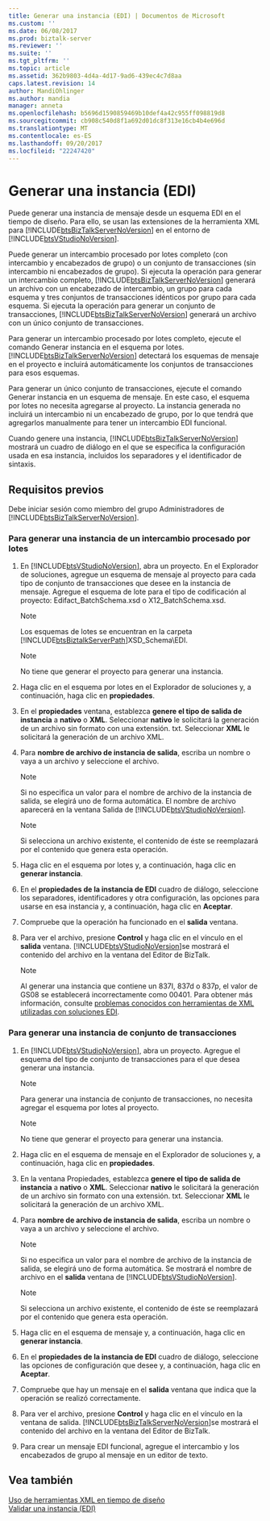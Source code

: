 ```yaml
---
title: Generar una instancia (EDI) | Documentos de Microsoft
ms.custom: ''
ms.date: 06/08/2017
ms.prod: biztalk-server
ms.reviewer: ''
ms.suite: ''
ms.tgt_pltfrm: ''
ms.topic: article
ms.assetid: 362b9803-4d4a-4d17-9ad6-439ec4c7d8aa
caps.latest.revision: 14
author: MandiOhlinger
ms.author: mandia
manager: anneta
ms.openlocfilehash: b5696d1590859469b10def4a42c955ff098819d8
ms.sourcegitcommit: cb908c540d8f1a692d01dc8f313e16cb4b4e696d
ms.translationtype: MT
ms.contentlocale: es-ES
ms.lasthandoff: 09/20/2017
ms.locfileid: "22247420"
---
```

# <a name="generating-an-instance-edi"></a>Generar una instancia (EDI)
Puede generar una instancia de mensaje desde un esquema EDI en el tiempo de diseño. Para ello, se usan las extensiones de la herramienta XML para [!INCLUDE[btsBizTalkServerNoVersion](../includes/btsbiztalkservernoversion-md.md)] en el entorno de [!INCLUDE[btsVStudioNoVersion](../includes/btsvstudionoversion-md.md)].  
  
 Puede generar un intercambio procesado por lotes completo (con intercambio y encabezados de grupo) o un conjunto de transacciones (sin intercambio ni encabezados de grupo). Si ejecuta la operación para generar un intercambio completo, [!INCLUDE[btsBizTalkServerNoVersion](../includes/btsbiztalkservernoversion-md.md)] generará un archivo con un encabezado de intercambio, un grupo para cada esquema y tres conjuntos de transacciones idénticos por grupo para cada esquema. Si ejecuta la operación para generar un conjunto de transacciones, [!INCLUDE[btsBizTalkServerNoVersion](../includes/btsbiztalkservernoversion-md.md)] generará un archivo con un único conjunto de transacciones.  
  
 Para generar un intercambio procesado por lotes completo, ejecute el comando Generar instancia en el esquema por lotes. [!INCLUDE[btsBizTalkServerNoVersion](../includes/btsbiztalkservernoversion-md.md)] detectará los esquemas de mensaje en el proyecto e incluirá automáticamente los conjuntos de transacciones para esos esquemas.  
  
 Para generar un único conjunto de transacciones, ejecute el comando Generar instancia en un esquema de mensaje. En este caso, el esquema por lotes no necesita agregarse al proyecto. La instancia generada no incluirá un intercambio ni un encabezado de grupo, por lo que tendrá que agregarlos manualmente para tener un intercambio EDI funcional.  
  
 Cuando genere una instancia, [!INCLUDE[btsBizTalkServerNoVersion](../includes/btsbiztalkservernoversion-md.md)] mostrará un cuadro de diálogo en el que se especifica la configuración usada en esa instancia, incluidos los separadores y el identificador de sintaxis.  
  
## <a name="prerequisites"></a>Requisitos previos  
 Debe iniciar sesión como miembro del grupo Administradores de [!INCLUDE[btsBizTalkServerNoVersion](../includes/btsbiztalkservernoversion-md.md)].  
  
### <a name="to-generate-an-instance-of-a-batched-interchange"></a>Para generar una instancia de un intercambio procesado por lotes  
  
1.  En [!INCLUDE[btsVStudioNoVersion](../includes/btsvstudionoversion-md.md)], abra un proyecto. En el Explorador de soluciones, agregue un esquema de mensaje al proyecto para cada tipo de conjunto de transacciones que desee en la instancia de mensaje. Agregue el esquema de lote para el tipo de codificación al proyecto: Edifact_BatchSchema.xsd o X12_BatchSchema.xsd.  
  
    > [!NOTE]
    >  Los esquemas de lotes se encuentran en la carpeta [!INCLUDE[btsBiztalkServerPath](../includes/btsbiztalkserverpath-md.md)]XSD_Schema\EDI.  
  
    > [!NOTE]
    >  No tiene que generar el proyecto para generar una instancia.  
  
2.  Haga clic en el esquema por lotes en el Explorador de soluciones y, a continuación, haga clic en **propiedades**.  
  
3.  En el **propiedades** ventana, establezca **genere el tipo de salida de instancia** a **nativo** o **XML**. Seleccionar **nativo** le solicitará la generación de un archivo sin formato con una extensión. txt. Seleccionar **XML** le solicitará la generación de un archivo XML.  
  
4.  Para **nombre de archivo de instancia de salida**, escriba un nombre o vaya a un archivo y seleccione el archivo.  
  
    > [!NOTE]
    >  Si no especifica un valor para el nombre de archivo de la instancia de salida, se elegirá uno de forma automática. El nombre de archivo aparecerá en la ventana Salida de [!INCLUDE[btsVStudioNoVersion](../includes/btsvstudionoversion-md.md)].  
  
    > [!NOTE]
    >  Si selecciona un archivo existente, el contenido de éste se reemplazará por el contenido que genera esta operación.  
  
5.  Haga clic en el esquema por lotes y, a continuación, haga clic en **generar instancia**.  
  
6.  En el **propiedades de la instancia de EDI** cuadro de diálogo, seleccione los separadores, identificadores y otra configuración, las opciones para usarse en esa instancia y, a continuación, haga clic en **Aceptar**.  
  
7.  Compruebe que la operación ha funcionado en el **salida** ventana.  
  
8.  Para ver el archivo, presione **Control** y haga clic en el vínculo en el **salida** ventana. [!INCLUDE[btsVStudioNoVersion](../includes/btsvstudionoversion-md.md)]se mostrará el contenido del archivo en la ventana del Editor de BizTalk.  
  
    > [!NOTE]
    >  Al generar una instancia que contiene un 837I, 837d o 837p, el valor de GS08 se establecerá incorrectamente como 00401. Para obtener más información, consulte [problemas conocidos con herramientas de XML utilizadas con soluciones EDI](../core/known-issues-with-xml-tools-used-with-edi-solutions.md).  
  
### <a name="to-generate-an-instance-of-a-transaction-set"></a>Para generar una instancia de conjunto de transacciones  
  
1.  En [!INCLUDE[btsVStudioNoVersion](../includes/btsvstudionoversion-md.md)], abra un proyecto. Agregue el esquema del tipo de conjunto de transacciones para el que desea generar una instancia.  
  
    > [!NOTE]
    >  Para generar una instancia de conjunto de transacciones, no necesita agregar el esquema por lotes al proyecto.  
  
    > [!NOTE]
    >  No tiene que generar el proyecto para generar una instancia.  
  
2.  Haga clic en el esquema de mensaje en el Explorador de soluciones y, a continuación, haga clic en **propiedades**.  
  
3.  En la ventana Propiedades, establezca **genere el tipo de salida de instancia** a **nativo** o **XML**. Seleccionar **nativo** le solicitará la generación de un archivo sin formato con una extensión. txt. Seleccionar **XML** le solicitará la generación de un archivo XML.  
  
4.  Para **nombre de archivo de instancia de salida**, escriba un nombre o vaya a un archivo y seleccione el archivo.  
  
    > [!NOTE]
    >  Si no especifica un valor para el nombre de archivo de la instancia de salida, se elegirá uno de forma automática. Se mostrará el nombre de archivo en el **salida** ventana de [!INCLUDE[btsVStudioNoVersion](../includes/btsvstudionoversion-md.md)].  
  
    > [!NOTE]
    >  Si selecciona un archivo existente, el contenido de éste se reemplazará por el contenido que genera esta operación.  
  
5.  Haga clic en el esquema de mensaje y, a continuación, haga clic en **generar instancia**.  
  
6.  En el **propiedades de la instancia de EDI** cuadro de diálogo, seleccione las opciones de configuración que desee y, a continuación, haga clic en **Aceptar**.  
  
7.  Compruebe que hay un mensaje en el **salida** ventana que indica que la operación se realizó correctamente.  
  
8.  Para ver el archivo, presione **Control** y haga clic en el vínculo en la ventana de salida. [!INCLUDE[btsBizTalkServerNoVersion](../includes/btsbiztalkservernoversion-md.md)]se mostrará el contenido del archivo en la ventana del Editor de BizTalk.  
  
9. Para crear un mensaje EDI funcional, agregue el intercambio y los encabezados de grupo al mensaje en un editor de texto.  
  
## <a name="see-also"></a>Vea también  
 [Uso de herramientas XML en tiempo de diseño](../core/using-design-time-xml-tools.md)   
 [Validar una instancia (EDI)](../core/validating-an-instance-edi.md)